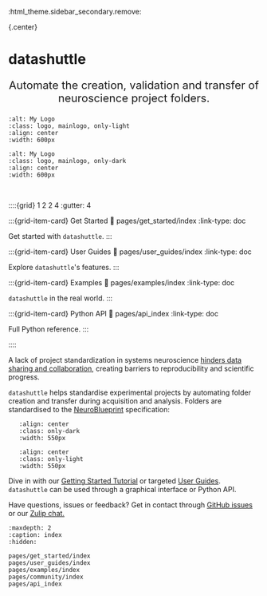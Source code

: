 :html_theme.sidebar_secondary.remove:

{.center}
# **datashuttle**

<p style="text-align: center; font-size: 22px;">Automate the creation, validation and transfer of neuroscience project folders.</p>

```{image} _static/datashuttle-overview-light.png
:alt: My Logo
:class: logo, mainlogo, only-light
:align: center
:width: 600px
```
```{image} _static/datashuttle-overview-dark.png
:alt: My Logo
:class: logo, mainlogo, only-dark
:align: center
:width: 600px
```
<br>


::::{grid} 1 2 2 4
:gutter: 4


:::{grid-item-card} Get Started
:link: pages/get_started/index
:link-type: doc

Get started with ``datashuttle``.
:::


:::{grid-item-card} User Guides
:link: pages/user_guides/index
:link-type: doc

Explore ``datashuttle``'s features.
:::

:::{grid-item-card} Examples
:link: pages/examples/index
:link-type: doc

``datashuttle`` in the real world.
:::

:::{grid-item-card} Python API
:link: pages/api_index
:link-type: doc

Full Python reference.
:::

::::

A lack of project standardization in systems neuroscience
[hinders data sharing and collaboration](https://neuroinformatics.dev/blog/neuroblueprint.html),
creating barriers to reproducibility and scientific progress.


``datashuttle`` helps standardise experimental
projects by automating folder creation and transfer
during acquisition and analysis. Folders are standardised to the
[NeuroBlueprint](https://neuroblueprint.neuroinformatics.dev) specification:

```{image} /_static/NeuroBlueprint_project_tree_dark.png
   :align: center
   :class: only-dark
   :width: 550px
```
```{image} /_static/NeuroBlueprint_project_tree_light.png
   :align: center
   :class: only-light
   :width: 550px
```

Dive in with our [Getting Started Tutorial](getting-started-walkthrough)
or targeted [User Guides](pages/user_guides/index).  \
``datashuttle`` can be used through a graphical interface or Python API.

Have questions, issues or feedback? Get in contact through
[GitHub issues](https://github.com/neuroinformatics-unit/datashuttle/issues)
or our
[Zulip chat.](https://neuroinformatics.zulipchat.com/#narrow/stream/405999-DataShuttle)

```{toctree}
:maxdepth: 2
:caption: index
:hidden:

pages/get_started/index
pages/user_guides/index
pages/examples/index
pages/community/index
pages/api_index
```
